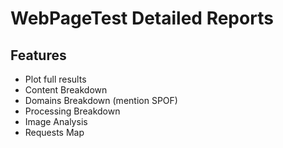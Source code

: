 # WebPageTest Detailed Reports

## Features
- Plot full results
- Content Breakdown
- Domains Breakdown (mention SPOF)
- Processing Breakdown
- Image Analysis
- Requests Map
